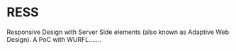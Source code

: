 RESS
====

Responsive Design with Server Side elements (also known as Adaptive Web Design). A PoC with WURFL.……
